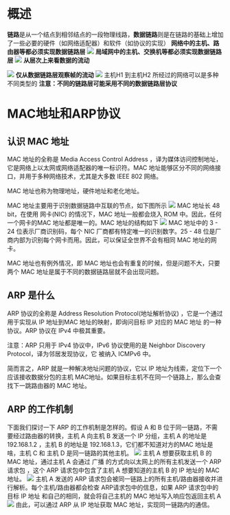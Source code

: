 # 概述
**链路**是从一个结点到相邻结点的一段物理线路，**数据链路**则是在链路的基础上增加了一些必要的硬件（如网络适配器）和软件（如协议的实现）
**网络中的主机、路由器等都必须实现数据链路层**
![](https://cdn.nlark.com/yuque/0/2021/png/12417724/1634624641321-d395727b-0f4c-46c9-96bb-290e6b5935f3.png#from=url&id=Mh8rI&originHeight=263&originWidth=1633&originalType=binary&ratio=1&rotation=0&showTitle=false&status=done&style=none&title=)
**局域网中的主机、交换机等都必须实现数据链路层**
![](https://cdn.nlark.com/yuque/0/2021/png/12417724/1634624674682-bf8a3423-1f20-4bc2-bbeb-5242412e6140.png#from=url&id=LSuhe&originHeight=127&originWidth=785&originalType=binary&ratio=1&rotation=0&showTitle=false&status=done&style=none&title=)
**从层次上来看数据的流动**

![](https://cdn.nlark.com/yuque/0/2021/png/12417724/1634624688843-73aca3ef-bb76-420b-a143-7c210ccdf00c.png#from=url&id=vdgOv&originHeight=496&originWidth=1735&originalType=binary&ratio=1&rotation=0&showTitle=false&status=done&style=none&title=)
**仅从数据链路层观察帧的流动**
![](https://cdn.nlark.com/yuque/0/2021/png/12417724/1634624710923-1915e744-fcd9-4486-bb1b-4304576c58a9.png#from=url&id=fSoeP&originHeight=418&originWidth=1723&originalType=binary&ratio=1&rotation=0&showTitle=false&status=done&style=none&title=)
主机H1 到主机H2 所经过的网络可以是多种不同类型的
**注意：不同的链路层可能采用不同的数据链路层协议**
# MAC地址和ARP协议
## 认识 MAC 地址
MAC 地址的全称是  Media Access Control Address ，译为媒体访问控制地址，它是⽹络上以太⽹或⽹络适配器的唯⼀标识符。MAC 地址能够区分不同的⽹络接⼝，并⽤于多种⽹络技术，尤其是⼤多数 IEEE 802 ⽹络。

MAC 地址也称为物理地址，硬件地址和⽼化地址。

MAC 地址主要⽤于识别数据链路中互联的节点，如下图所示
![](https://cdn.nlark.com/yuque/0/2021/png/12417724/1634625361123-02b19491-c27c-498c-989c-a492c01866cb.png#from=url&id=JHlVu&originHeight=716&originWidth=1604&originalType=binary&ratio=1&rotation=0&showTitle=false&status=done&style=none&title=)
MAC 地址⻓ 48 bit，在使⽤ ⽹卡(NIC) 的情况下，MAC 地址⼀般都会烧⼊ ROM 中。因此，任何⼀个⽹卡的MAC 地址都是唯⼀的。MAC 地址的结构如下
![](https://cdn.nlark.com/yuque/0/2021/png/12417724/1634625389260-b18c6ce2-9b3b-4bbe-97d4-49945b912ee7.png#from=url&id=Lzhp7&originHeight=590&originWidth=1248&originalType=binary&ratio=1&rotation=0&showTitle=false&status=done&style=none&title=)
MAC 地址中的 3 - 24 位表示⼚商识别码，每个 NIC ⼚商都有特定唯⼀的识别数字。25 - 48 位是⼚商内部为识别每个⽹卡⽽⽤。因此，可以保证全世界不会有相同 MAC 地址的⽹卡。

MAC 地址也有例外情况，即 MAC 地址也会有重复的时候，但是问题不⼤，只要两个 MAC 地址是属于不同的数据链路层就不会出现问题。

## ARP 是什么
ARP 协议的全称是  Address Resolution Protocol(地址解析协议) ，它是⼀个通过⽤于实现从 IP 地址到MAC 地址的映射，即询问⽬标 IP 对应的 MAC 地址 的⼀种协议。ARP 协议在 IPv4 中极其重要。

注意：ARP 只⽤于 IPv4 协议中，IPv6 协议使⽤的是 Neighbor Discovery Protocol，译为邻居发现协议，它
被纳⼊ ICMPv6 中。

简⽽⾔之，ARP 就是⼀种解决地址问题的协议，它以 IP 地址为线索，定位下⼀个应该接收数据分包的主机 MAC地址。如果⽬标主机不在同⼀个链路上，那么会查找下⼀跳路由器的 MAC 地址。

## ARP 的⼯作机制
下⾯我们探讨⼀下 ARP 的⼯作机制是怎样的。假设 A 和 B 位于同⼀链路，不需要经过路由器的转换，主机 A 向主机 B 发送⼀个 IP 分组，主机 A 的地址是 192.168.1.2 ，主机 B 的地址是 192.168.1.3，它们都不知道对⽅的MAC 地址是啥，主机 C 和 主机 D 是同⼀链路的其他主机。
![](https://cdn.nlark.com/yuque/0/2021/png/12417724/1634625555445-37dee95b-e631-412c-bd23-b20ccacdece3.png#from=url&id=qOmEv&originHeight=914&originWidth=2106&originalType=binary&ratio=1&rotation=0&showTitle=false&status=done&style=none&title=)
主机 A 想要获取主机 B 的 MAC 地址，通过主机 A 会通过 ⼴播 的⽅式向以太⽹上的所有主机发送⼀个  ARP 请求包 ，这个 ARP 请求包中包含了主机 A 想要知道的主机 B 的 IP 地址的 MAC 地址。
![](https://cdn.nlark.com/yuque/0/2021/png/12417724/1634625606854-b126e29e-45a4-45c3-8305-f090d8c12fc9.png#from=url&id=S7DqN&originHeight=912&originWidth=2124&originalType=binary&ratio=1&rotation=0&showTitle=false&status=done&style=none&title=)
主机 A 发送的 ARP 请求包会被同⼀链路上的所有主机/路由器接收并进⾏解析。每个主机/路由器都会检查 ARP请求包中的信息，如果 ARP 请求包中的 ⽬标 IP 地址 和⾃⼰的相同，就会将⾃⼰主机的 MAC 地址写⼊响应包返回主机 A
![](https://cdn.nlark.com/yuque/0/2021/png/12417724/1634625632251-23396381-a669-48f3-ba08-47479841d2be.png#from=url&id=cBGyC&originHeight=938&originWidth=2180&originalType=binary&ratio=1&rotation=0&showTitle=false&status=done&style=none&title=)
由此，可以通过 ARP 从 IP 地址获取 MAC 地址，实现同⼀链路内的通信。

